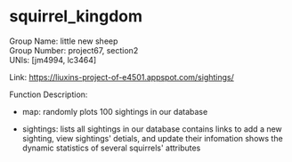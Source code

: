 # squirrel_kingdom
Group Name: little new sheep  
Group Number: project67, section2  
UNIs: [jm4994, lc3464]  

Link: https://liuxins-project-of-e4501.appspot.com/sightings/

Function Description:
- map: randomly plots 100 sightings in our database

- sightings: 
  lists all sightings in our database
  contains links to add a new sighting, view sightings' detials, and update their infomation
  shows the dynamic statistics of several squirrels' attributes
  
  
  
